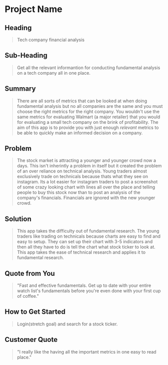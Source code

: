 # Project Name #

<!--
> This material was originally posted [here](http://www.quora.com/What-is-Amazons-approach-to-product-development-and-product-management). It is reproduced here for posterities sake.

There is an approach called "working backwards" that is widely used at Amazon. They work backwards from the customer, rather than starting with an idea for a product and trying to bolt customers onto it. While working backwards can be applied to any specific product decision, using this approach is especially important when developing new products or features.

For new initiatives a product manager typically starts by writing an internal press release announcing the finished product. The target audience for the press release is the new/updated product's customers, which can be retail customers or internal users of a tool or technology. Internal press releases are centered around the customer problem, how current solutions (internal or external) fail, and how the new product will blow away existing solutions.

If the benefits listed don't sound very interesting or exciting to customers, then perhaps they're not (and shouldn't be built). Instead, the product manager should keep iterating on the press release until they've come up with benefits that actually sound like benefits. Iterating on a press release is a lot less expensive than iterating on the product itself (and quicker!).

If the press release is more than a page and a half, it is probably too long. Keep it simple. 3-4 sentences for most paragraphs. Cut out the fat. Don't make it into a spec. You can accompany the press release with a FAQ that answers all of the other business or execution questions so the press release can stay focused on what the customer gets. My rule of thumb is that if the press release is hard to write, then the product is probably going to suck. Keep working at it until the outline for each paragraph flows.

Oh, and I also like to write press-releases in what I call "Oprah-speak" for mainstream consumer products. Imagine you're sitting on Oprah's couch and have just explained the product to her, and then you listen as she explains it to her audience. That's "Oprah-speak", not "Geek-speak".

Once the project moves into development, the press release can be used as a touchstone; a guiding light. The product team can ask themselves, "Are we building what is in the press release?" If they find they're spending time building things that aren't in the press release (overbuilding), they need to ask themselves why. This keeps product development focused on achieving the customer benefits and not building extraneous stuff that takes longer to build, takes resources to maintain, and doesn't provide real customer benefit (at least not enough to warrant inclusion in the press release).
 -->

## Heading ##
  > Tech company financial analysis

## Sub-Heading ##
  > Get all the relevant informantion for conducting fundamental analysis on a tech company all in one place.

## Summary ##
  > There are all sorts of metrics that can be looked at when doing fundamental analysis but no all companies are the same and you must choose the right metrics for the right company. You wouldn't use the same metrics for evaluating Walmart (a major retailer) that you would for evaluating a small tech company on the brink of profitability. The aim of this app is to provide you with just enough *relevant* metrics to be able to quickly make an informed decision on a company.

## Problem ##
  > The stock market is attracting a younger and younger crowd now a days. This isn't inherintly a problem in itself but it created the problem of an over reliance on technical analysis. Young traders almost exclusively trade on technicals because thats what they see on instagram. Its a lot easier for instagram traders to post a screenshot of some crazy looking chart with lines all over the place and telling people to buy this stock now than to post an analysis of the company's financials. Financials are ignored with the new younger crowd.

## Solution ##
  > This app takes the difficulty out of fundamental research. The young traders like trading on technicals because charts are easy to find and easy to setup. They can set up their chart with 3-5 indicators and then all they have to do is tell the chart what stock ticker to look at. This app takes the ease of technical research and applies it to fundamental research.

## Quote from You ##
  > "Fast and effective fundamentals. Get up to date with your entire watch list's fundamentals before you're even done with your first cup of coffee."

## How to Get Started ##
  > Login(stretch goal) and search for a stock ticker.

## Customer Quote ##
  > "I really like the having all the important metrics in one easy to read place."
